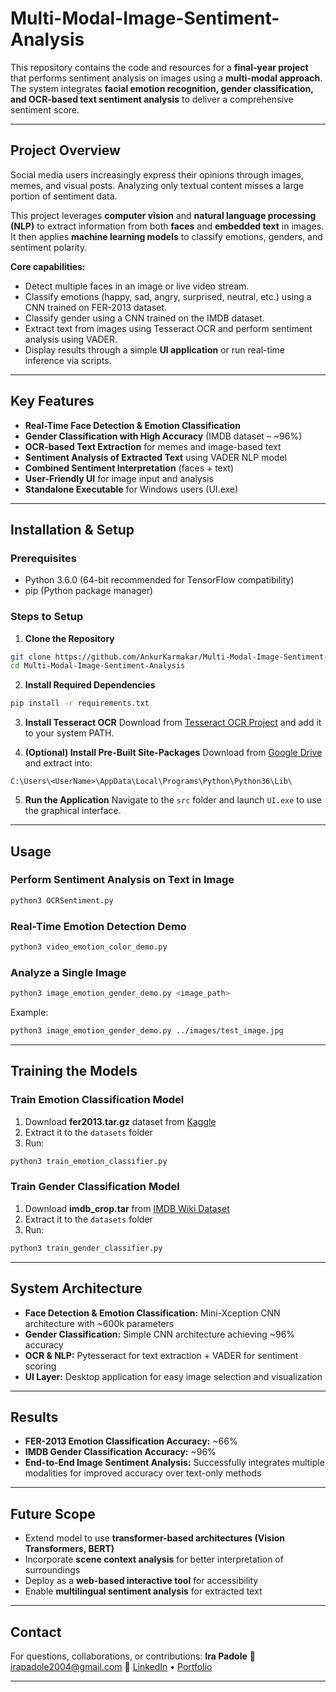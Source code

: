 # Multi-Modal-Image-Sentiment-Analysis

This repository contains the code and resources for a **final-year project** that performs sentiment analysis on images using a **multi-modal approach**. The system integrates **facial emotion recognition, gender classification, and OCR-based text sentiment analysis** to deliver a comprehensive sentiment score.

---

## Project Overview

Social media users increasingly express their opinions through images, memes, and visual posts. Analyzing only textual content misses a large portion of sentiment data.

This project leverages **computer vision** and **natural language processing (NLP)** to extract information from both **faces** and **embedded text** in images. It then applies **machine learning models** to classify emotions, genders, and sentiment polarity.

**Core capabilities:**

* Detect multiple faces in an image or live video stream.
* Classify emotions (happy, sad, angry, surprised, neutral, etc.) using a CNN trained on FER-2013 dataset.
* Classify gender using a CNN trained on the IMDB dataset.
* Extract text from images using Tesseract OCR and perform sentiment analysis using VADER.
* Display results through a simple **UI application** or run real-time inference via scripts.

---

## Key Features

* **Real-Time Face Detection & Emotion Classification**
* **Gender Classification with High Accuracy** (IMDB dataset – \~96%)
* **OCR-based Text Extraction** for memes and image-based text
* **Sentiment Analysis of Extracted Text** using VADER NLP model
* **Combined Sentiment Interpretation** (faces + text)
* **User-Friendly UI** for image input and analysis
* **Standalone Executable** for Windows users (UI.exe)

---

## Installation & Setup

### Prerequisites

* Python 3.6.0 (64-bit recommended for TensorFlow compatibility)
* pip (Python package manager)

### Steps to Setup

1. **Clone the Repository**

```bash
git clone https://github.com/AnkurKarmakar/Multi-Modal-Image-Sentiment-Analysis
cd Multi-Modal-Image-Sentiment-Analysis
```

2. **Install Required Dependencies**

```bash
pip install -r requirements.txt
```

3. **Install Tesseract OCR**
   Download from [Tesseract OCR Project](https://sourceforge.net/projects/tesseract-ocr-alt/files/tesseract-ocr-setup-3.02.02.exe/download) and add it to your system PATH.

4. **(Optional) Install Pre-Built Site-Packages**
   Download from [Google Drive](https://drive.google.com/file/d/1yBVfiMuq6DI8gIF4z__E_gCmwSwEL4uu/view?usp=sharing) and extract into:

```
C:\Users\<UserName>\AppData\Local\Programs\Python\Python36\Lib\
```

5. **Run the Application**
   Navigate to the `src` folder and launch `UI.exe` to use the graphical interface.

---

## Usage

### Perform Sentiment Analysis on Text in Image

```bash
python3 OCRSentiment.py
```

### Real-Time Emotion Detection Demo

```bash
python3 video_emotion_color_demo.py
```

### Analyze a Single Image

```bash
python3 image_emotion_gender_demo.py <image_path>
```

Example:

```bash
python3 image_emotion_gender_demo.py ../images/test_image.jpg
```

---

## Training the Models

### Train Emotion Classification Model

1. Download **fer2013.tar.gz** dataset from [Kaggle](https://www.kaggle.com/c/challenges-in-representation-learning-facial-expression-recognition-challenge/data)
2. Extract it to the `datasets` folder
3. Run:

```bash
python3 train_emotion_classifier.py
```

### Train Gender Classification Model

1. Download **imdb\_crop.tar** from [IMDB Wiki Dataset](https://data.vision.ee.ethz.ch/cvl/rrothe/imdb-wiki/)
2. Extract it to the `datasets` folder
3. Run:

```bash
python3 train_gender_classifier.py
```

---

## System Architecture

* **Face Detection & Emotion Classification:** Mini-Xception CNN architecture with \~600k parameters
* **Gender Classification:** Simple CNN architecture achieving \~96% accuracy
* **OCR & NLP:** Pytesseract for text extraction + VADER for sentiment scoring
* **UI Layer:** Desktop application for easy image selection and visualization

---

## Results

* **FER-2013 Emotion Classification Accuracy:** \~66%
* **IMDB Gender Classification Accuracy:** \~96%
* **End-to-End Image Sentiment Analysis:** Successfully integrates multiple modalities for improved accuracy over text-only methods

---

## Future Scope

* Extend model to use **transformer-based architectures (Vision Transformers, BERT)**
* Incorporate **scene context analysis** for better interpretation of surroundings
* Deploy as a **web-based interactive tool** for accessibility
* Enable **multilingual sentiment analysis** for extracted text

---

## Contact

For questions, collaborations, or contributions:
**Ira Padole**
📧 [irapadole2004@gmail.com](mailto:irapadole2004@gmail.com)
🔗 [LinkedIn](https://www.linkedin.com/in/ira-padole-3487062b4) • [Portfolio](https://irapadole.com)

---
